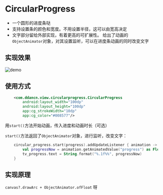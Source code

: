 # CircularProgress

* 一个圆形的进度条哒
* 支持设置条的颜色和宽度。不用设置半径，这可以由宽高决定
* 文字部分留给外部实现，有着更高的可扩展性。
给出了动画的`ObjectAnimator`对象，对其设置监听，可以在进度条动画的同时改变文字

## 实现效果
![demo](https://github.com/ddancn/CustomView/blob/master/view/readme/circular_progress/demo.jpg)

## 使用方式
```xml
    <com.ddancn.view.circularprogress.CircularProgress
        android:layout_width="100dp"
        android:layout_height="100dp"
        app:cg_strokeWidth="10dp"
        app:cg_color="#008577"/>
```

用`start()`方法开始动画，传入进度和动画时长（可选）

`start()`方法返回了`ObjectAnimator`对象，进行监听，改变文字：
```kotlin
    circular_progress.start(progress).addUpdateListener { animation ->
        val progressNow = animation.getAnimatedValue("progress") as Float
        tv_progress.text = String.format("%.1f%%", progressNow)
    }
```

## 实现原理
`canvas?.drawArc + ObjectAnimator.ofFloat` 呀